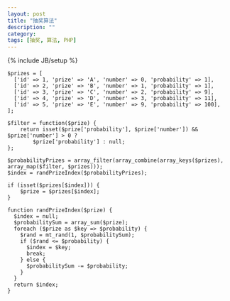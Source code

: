 ```yaml
---
layout: post
title: "抽奖算法"
description: ""
category: 
tags: [抽奖, 算法, PHP]
---
```

{% include JB/setup %}

    $prizes = [
      ['id' => 1, 'prize' => 'A', 'number' => 0, 'probability' => 1],
      ['id' => 2, 'prize' => 'B', 'number' => 1, 'probability' => 1],
      ['id' => 3, 'prize' => 'C', 'number' => 2, 'probability' => 9],
      ['id' => 4, 'prize' => 'D', 'number' => 3, 'probability' => 11],
      ['id' => 5, 'prize' => 'E', 'number' => 9, 'probability' => 100],
    ];
    
    $filter = function($prize) {
        return isset($prize['probability'], $prize['number']) && $prize['number'] > 0 ?
    	    $prize['probability'] : null;
    };
    
    $probabilityPrizes = array_filter(array_combine(array_keys($prizes), array_map($filter, $prizes)));
    $index = randPrizeIndex($probabilityPrizes);
    
    if (isset($prizes[$index])) {
        $prize = $prizes[$index];
    }
    
    function randPrizeIndex($prize) {
      $index = null;
      $probabilitySum = array_sum($prize);
      foreach ($prize as $key => $probability) {
        $rand = mt_rand(1, $probabilitySum);
        if ($rand <= $probability) {
          $index = $key;
          break;
        } else {
          $probabilitySum -= $probability;
        }
      }
      return $index;
    }

